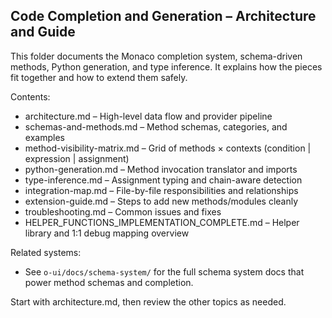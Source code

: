 ## Code Completion and Generation – Architecture and Guide

This folder documents the Monaco completion system, schema-driven methods, Python generation, and type inference. It explains how the pieces fit together and how to extend them safely.

Contents:
- architecture.md – High-level data flow and provider pipeline
- schemas-and-methods.md – Method schemas, categories, and examples
- method-visibility-matrix.md – Grid of methods × contexts (condition | expression | assignment)
- python-generation.md – Method invocation translator and imports
- type-inference.md – Assignment typing and chain-aware detection
- integration-map.md – File-by-file responsibilities and relationships
- extension-guide.md – Steps to add new methods/modules cleanly
- troubleshooting.md – Common issues and fixes
 - HELPER_FUNCTIONS_IMPLEMENTATION_COMPLETE.md – Helper library and 1:1 debug mapping overview

Related systems:
- See `o-ui/docs/schema-system/` for the full schema system docs that power method schemas and completion.

Start with architecture.md, then review the other topics as needed.


